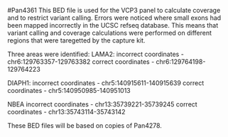 #Pan4361
This BED file is used for the VCP3 panel to calculate coverage and to restrict variant calling.
Errors were noticed where small exons had been mapped incorrectly in the UCSC refseq database. This means that variant calling and coverage calculations were performed on different regions that were taregetted by the capture kit.

Three areas were identified:
LAMA2:
incorrect coordinates - chr6:129763357-129763382
correct coordinates - chr6:129764198-129764223

DIAPH1:
incorrect coordinates - chr5:140915611-140915639
correct coordinates - chr5:140950985-140951013

NBEA
incorrect coordinates - chr13:35739221-35739245
correct coordinates - chr13:35743114-35743142

These BED files will be based on copies of Pan4278.